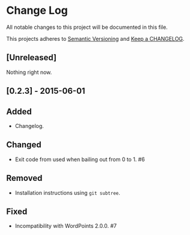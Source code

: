 # Change Log
All notable changes to this project will be documented in this file.

This projects adheres to [Semantic Versioning](http://semver.org/) and [Keep a 
CHANGELOG](http://keepachangelog.com/).

## [Unreleased]
Nothing right now.

## [0.2.3] - 2015-06-01

## Added
- Changelog.

## Changed
- Exit code from used when bailing out from 0 to 1. #6

## Removed
- Installation instructions using `git subtree`.

## Fixed
- Incompatibility with WordPoints 2.0.0. #7
